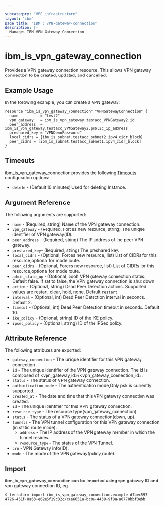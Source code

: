 ```yaml
---

subcategory: "VPC infrastructure"
layout: "ibm"
page_title: "IBM : VPN-gateway-connection"
description: |-
  Manages IBM VPN Gateway Connection
---
```


# ibm\_is_vpn_gateway_connection

Provides a VPN gateway connection resource. This allows VPN gateway connection to be created, updated, and cancelled.


## Example Usage

In the following example, you can create a VPN gateway:

```hcl
resource "ibm_is_vpn_gateway_connection" "VPNGatewayConnection" {
  name          = "test2"
  vpn_gateway   = ibm_is_vpn_gateway.testacc_VPNGateway2.id
  peer_address  = ibm_is_vpn_gateway.testacc_VPNGateway2.public_ip_address
  preshared_key = "VPNDemoPassword"
  local_cidrs = [ibm_is_subnet.testacc_subnet2.ipv4_cidr_block]
  peer_cidrs = [ibm_is_subnet.testacc_subnet1.ipv4_cidr_block]
}

```

## Timeouts

ibm_is_vpn_gateway_connection provides the following [Timeouts](https://www.terraform.io/docs/configuration/resources.html#timeouts) configuration options:

* `delete` - (Default 10 minutes) Used for deleting Instance.

## Argument Reference

The following arguments are supported:

* `name` - (Required, string) Name of the VPN gateway connection.
* `vpn_gateway` - (Required, Forces new resource, string) The unique identifier of VPN gateway(ID).
* `peer_address` - (Required, string) The IP address of the peer VPN gateway.
* `preshared_key`- (Required, string) The preshared key.
* `local_cidrs` - (Optional, Forces new resource, list) List of CIDRs for this resource,optional for mode route.
* `peer_cidrs` - (Optional, Forces new resource, list) List of CIDRs for this resource,optional for mode route.
* `admin_state_up` - (Optional, bool) VPN gateway connection status. Default false. If set to false, the VPN gateway connection is shut down
* `action` - (Optional, string) Dead Peer Detection actions. Supported values are restart, clear, hold, none. Default `restart`
* `interval` - (Optional, int) Dead Peer Detection interval in seconds. Default 2.
* `timeout` - (Optional, int) Dead Peer Detection timeout in seconds. Default 10.
* `ike_policy` - (Optional, string) ID of the IKE policy.
* `ipsec_policy` - (Optional, string) ID of the IPSec policy.

## Attribute Reference

The following attributes are exported:
* `gateway_connection` - The unique identifier for this VPN gateway connection
* `id` - The unique identifier of the VPN gateway connection. The id is composed of \<vpn_gateway_id\>/\<vpn_gateway_connection_id\>.
* `status` - The status of VPN gateway connection.
* `authentication_mode` -  The authentication mode,Only psk is currently supported..
* `created_at` -  The date and time that this VPN gateway connection was created.
* `id` -  The unique identifier for this VPN gateway connection.
* `resource_type` -  The resource type(vpn_gateway_connection).
* `status` -  The status of a VPN gateway connection(down, up).
* `tunnels` -  The VPN tunnel configuration for this VPN gateway connection (in static route mode).
  * `address` -  The IP address of the VPN gateway member in which the tunnel resides.
  * `resource_type` -  The status of the VPN Tunnel.
* `crn` -  VPN Gateway info(ID).
* `mode` -  The mode of the VPN gateway(policy,route).

## Import

ibm_is_vpn_gateway_connection can be imported using vpn gateway ID and vpn gateway connection ID, eg

```
$ terraform import ibm_is_vpn_gateway_connection.example d7bec597-4726-451f-8a63-e62e6f19c32c/cea6651a-bc0a-4438-9f8a-a0770bbf3ebb
```
